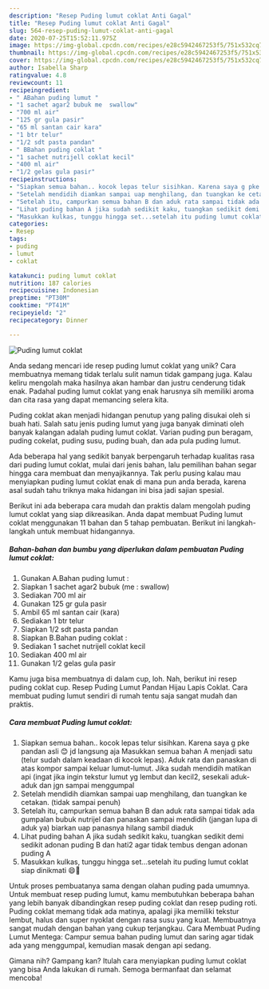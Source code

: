 ```yaml
---
description: "Resep Puding lumut coklat Anti Gagal"
title: "Resep Puding lumut coklat Anti Gagal"
slug: 564-resep-puding-lumut-coklat-anti-gagal
date: 2020-07-25T15:52:11.975Z
image: https://img-global.cpcdn.com/recipes/e28c5942467253f5/751x532cq70/puding-lumut-coklat-foto-resep-utama.jpg
thumbnail: https://img-global.cpcdn.com/recipes/e28c5942467253f5/751x532cq70/puding-lumut-coklat-foto-resep-utama.jpg
cover: https://img-global.cpcdn.com/recipes/e28c5942467253f5/751x532cq70/puding-lumut-coklat-foto-resep-utama.jpg
author: Isabella Sharp
ratingvalue: 4.8
reviewcount: 11
recipeingredient:
- " ABahan puding lumut "
- "1 sachet agar2 bubuk me  swallow"
- "700 ml air"
- "125 gr gula pasir"
- "65 ml santan cair kara"
- "1 btr telur"
- "1/2 sdt pasta pandan"
- " BBahan puding coklat "
- "1 sachet nutrijell coklat kecil"
- "400 ml air"
- "1/2 gelas gula pasir"
recipeinstructions:
- "Siapkan semua bahan.. kocok lepas telur sisihkan. Karena saya g pke pandan asli 😊 jd langsung aja Masukkan semua bahan A menjadi satu (telur sudah dalam keadaan di kocok lepas). Aduk rata dan panaskan di atas kompor sampai keluar lumut-lumut. Jika sudah mendidih matikan api (ingat jika ingin tekstur lumut yg lembut dan kecil2, sesekali aduk-aduk dan jgn sampai menggumpal"
- "Setelah mendidih diamkan sampai uap menghilang, dan tuangkan ke cetakan. (tidak sampai penuh)"
- "Setelah itu, campurkan semua bahan B dan aduk rata sampai tidak ada gumpalan bubuk nutrijel dan panaskan sampai mendidih (jangan lupa di aduk ya) biarkan uap panasnya hilang sambil diaduk"
- "Lihat puding bahan A jika sudah sedikit kaku, tuangkan sedikit demi sedikit adonan puding B dan hati2 agar tidak tembus dengan adonan puding A"
- "Masukkan kulkas, tunggu hingga set...setelah itu puding lumut coklat siap dinikmati 😄💖"
categories:
- Resep
tags:
- puding
- lumut
- coklat

katakunci: puding lumut coklat 
nutrition: 187 calories
recipecuisine: Indonesian
preptime: "PT30M"
cooktime: "PT41M"
recipeyield: "2"
recipecategory: Dinner

---
```



![Puding lumut coklat](https://img-global.cpcdn.com/recipes/e28c5942467253f5/751x532cq70/puding-lumut-coklat-foto-resep-utama.jpg)

Anda sedang mencari ide resep puding lumut coklat yang unik? Cara membuatnya memang tidak terlalu sulit namun tidak gampang juga. Kalau keliru mengolah maka hasilnya akan hambar dan justru cenderung tidak enak. Padahal puding lumut coklat yang enak harusnya sih memiliki aroma dan cita rasa yang dapat memancing selera kita.

Puding coklat akan menjadi hidangan penutup yang paling disukai oleh si buah hati. Salah satu jenis puding lumut yang juga banyak diminati oleh banyak kalangan adalah puding lumut coklat. Varian puding pun beragam, puding cokelat, puding susu, puding buah, dan ada pula puding lumut.

Ada beberapa hal yang sedikit banyak berpengaruh terhadap kualitas rasa dari puding lumut coklat, mulai dari jenis bahan, lalu pemilihan bahan segar hingga cara membuat dan menyajikannya. Tak perlu pusing kalau mau menyiapkan puding lumut coklat enak di mana pun anda berada, karena asal sudah tahu triknya maka hidangan ini bisa jadi sajian spesial.


Berikut ini ada beberapa cara mudah dan praktis dalam mengolah puding lumut coklat yang siap dikreasikan. Anda dapat membuat Puding lumut coklat menggunakan 11 bahan dan 5 tahap pembuatan. Berikut ini langkah-langkah untuk membuat hidangannya.

<!--inarticleads1-->

##### Bahan-bahan dan bumbu yang diperlukan dalam pembuatan Puding lumut coklat:

1. Gunakan  A.Bahan puding lumut :
1. Siapkan 1 sachet agar2 bubuk (me : swallow)
1. Sediakan 700 ml air
1. Gunakan 125 gr gula pasir
1. Ambil 65 ml santan cair (kara)
1. Sediakan 1 btr telur
1. Siapkan 1/2 sdt pasta pandan
1. Siapkan  B.Bahan puding coklat :
1. Sediakan 1 sachet nutrijell coklat kecil
1. Sediakan 400 ml air
1. Gunakan 1/2 gelas gula pasir


Kamu juga bisa membuatnya di dalam cup, loh. Nah, berikut ini resep puding coklat cup. Resep Puding Lumut Pandan Hijau Lapis Coklat. Cara membuat puding lumut sendiri di rumah tentu saja sangat mudah dan praktis. 

<!--inarticleads2-->

##### Cara membuat Puding lumut coklat:

1. Siapkan semua bahan.. kocok lepas telur sisihkan. Karena saya g pke pandan asli 😊 jd langsung aja Masukkan semua bahan A menjadi satu (telur sudah dalam keadaan di kocok lepas). Aduk rata dan panaskan di atas kompor sampai keluar lumut-lumut. Jika sudah mendidih matikan api (ingat jika ingin tekstur lumut yg lembut dan kecil2, sesekali aduk-aduk dan jgn sampai menggumpal
1. Setelah mendidih diamkan sampai uap menghilang, dan tuangkan ke cetakan. (tidak sampai penuh)
1. Setelah itu, campurkan semua bahan B dan aduk rata sampai tidak ada gumpalan bubuk nutrijel dan panaskan sampai mendidih (jangan lupa di aduk ya) biarkan uap panasnya hilang sambil diaduk
1. Lihat puding bahan A jika sudah sedikit kaku, tuangkan sedikit demi sedikit adonan puding B dan hati2 agar tidak tembus dengan adonan puding A
1. Masukkan kulkas, tunggu hingga set...setelah itu puding lumut coklat siap dinikmati 😄💖


Untuk proses pembuatanya sama dengan olahan puding pada umumnya. Untuk membuat resep puding lumut, kamu membutuhkan beberapa bahan yang lebih banyak dibandingkan resep puding coklat dan resep puding roti. Puding coklat memang tidak ada matinya, apalagi jika memiliki tekstur lembut, halus dan super nyoklat dengan rasa susu yang kuat. Membuatnya sangat mudah dengan bahan yang cukup terjangkau. Cara Membuat Puding Lumut Mentega: Campur semua bahan puding lumut dan saring agar tidak ada yang menggumpal, kemudian masak dengan api sedang. 

Gimana nih? Gampang kan? Itulah cara menyiapkan puding lumut coklat yang bisa Anda lakukan di rumah. Semoga bermanfaat dan selamat mencoba!
